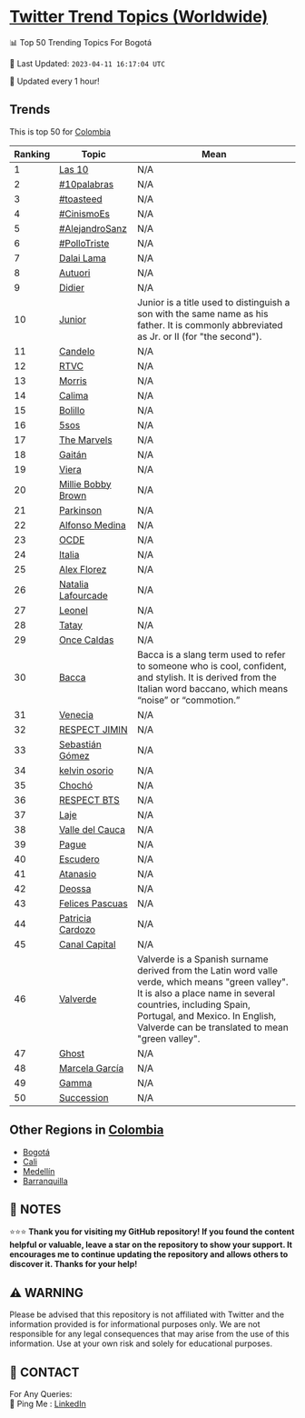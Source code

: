 [Twitter Trend Topics (Worldwide)](https://github.com/ErcinDedeoglu/Twitter-Trend-Topics)
==========


📊 Top 50 Trending Topics For Bogotá

📆 Last Updated: `2023-04-11 16:17:04 UTC`

🔧 Updated every 1 hour!


## Trends

This is top 50 for [Colombia](</Colombia>)

| Ranking | Topic | Mean |
| ------- | ------------ | ------------ |
| 1 | [Las 10](http://twitter.com/search?q=Las+10) | N/A |
| 2 | [#10palabras](http://twitter.com/search?q=%2310palabras) | N/A |
| 3 | [#toasteed](http://twitter.com/search?q=%23toasteed) | N/A |
| 4 | [#CinismoEs](http://twitter.com/search?q=%23CinismoEs) | N/A |
| 5 | [#AlejandroSanz](http://twitter.com/search?q=%23AlejandroSanz) | N/A |
| 6 | [#PolloTriste](http://twitter.com/search?q=%23PolloTriste) | N/A |
| 7 | [Dalai Lama](http://twitter.com/search?q=Dalai+Lama) | N/A |
| 8 | [Autuori](http://twitter.com/search?q=Autuori) | N/A |
| 9 | [Didier](http://twitter.com/search?q=Didier) | N/A |
| 10 | [Junior](http://twitter.com/search?q=Junior) | Junior is a title used to distinguish a son with the same name as his father. It is commonly abbreviated as Jr. or II (for "the second"). |
| 11 | [Candelo](http://twitter.com/search?q=Candelo) | N/A |
| 12 | [RTVC](http://twitter.com/search?q=RTVC) | N/A |
| 13 | [Morris](http://twitter.com/search?q=Morris) | N/A |
| 14 | [Calima](http://twitter.com/search?q=Calima) | N/A |
| 15 | [Bolillo](http://twitter.com/search?q=Bolillo) | N/A |
| 16 | [5sos](http://twitter.com/search?q=5sos) | N/A |
| 17 | [The Marvels](http://twitter.com/search?q=The+Marvels) | N/A |
| 18 | [Gaitán](http://twitter.com/search?q=Gait%c3%a1n) | N/A |
| 19 | [Viera](http://twitter.com/search?q=Viera) | N/A |
| 20 | [Millie Bobby Brown](http://twitter.com/search?q=Millie+Bobby+Brown) | N/A |
| 21 | [Parkinson](http://twitter.com/search?q=Parkinson) | N/A |
| 22 | [Alfonso Medina](http://twitter.com/search?q=Alfonso+Medina) | N/A |
| 23 | [OCDE](http://twitter.com/search?q=OCDE) | N/A |
| 24 | [Italia](http://twitter.com/search?q=Italia) | N/A |
| 25 | [Alex Florez](http://twitter.com/search?q=Alex+Florez) | N/A |
| 26 | [Natalia Lafourcade](http://twitter.com/search?q=Natalia+Lafourcade) | N/A |
| 27 | [Leonel](http://twitter.com/search?q=Leonel) | N/A |
| 28 | [Tatay](http://twitter.com/search?q=Tatay) | N/A |
| 29 | [Once Caldas](http://twitter.com/search?q=Once+Caldas) | N/A |
| 30 | [Bacca](http://twitter.com/search?q=Bacca) | Bacca is a slang term used to refer to someone who is cool, confident, and stylish. It is derived from the Italian word baccano, which means “noise” or “commotion.” |
| 31 | [Venecia](http://twitter.com/search?q=Venecia) | N/A |
| 32 | [RESPECT JIMIN](http://twitter.com/search?q=RESPECT+JIMIN) | N/A |
| 33 | [Sebastián Gómez](http://twitter.com/search?q=Sebasti%c3%a1n+G%c3%b3mez) | N/A |
| 34 | [kelvin osorio](http://twitter.com/search?q=kelvin+osorio) | N/A |
| 35 | [Chochó](http://twitter.com/search?q=Choch%c3%b3) | N/A |
| 36 | [RESPECT BTS](http://twitter.com/search?q=RESPECT+BTS) | N/A |
| 37 | [Laje](http://twitter.com/search?q=Laje) | N/A |
| 38 | [Valle del Cauca](http://twitter.com/search?q=Valle+del+Cauca) | N/A |
| 39 | [Pague](http://twitter.com/search?q=Pague) | N/A |
| 40 | [Escudero](http://twitter.com/search?q=Escudero) | N/A |
| 41 | [Atanasio](http://twitter.com/search?q=Atanasio) | N/A |
| 42 | [Deossa](http://twitter.com/search?q=Deossa) | N/A |
| 43 | [Felices Pascuas](http://twitter.com/search?q=Felices+Pascuas) | N/A |
| 44 | [Patricia Cardozo](http://twitter.com/search?q=Patricia+Cardozo) | N/A |
| 45 | [Canal Capital](http://twitter.com/search?q=Canal+Capital) | N/A |
| 46 | [Valverde](http://twitter.com/search?q=Valverde) | Valverde is a Spanish surname derived from the Latin word valle verde, which means "green valley". It is also a place name in several countries, including Spain, Portugal, and Mexico. In English, Valverde can be translated to mean "green valley". |
| 47 | [Ghost](http://twitter.com/search?q=Ghost) | N/A |
| 48 | [Marcela García](http://twitter.com/search?q=Marcela+Garc%c3%ada) | N/A |
| 49 | [Gamma](http://twitter.com/search?q=Gamma) | N/A |
| 50 | [Succession](http://twitter.com/search?q=Succession) | N/A |



## Other Regions in [Colombia](</Colombia>)

* [Bogotá](</Colombia/Bogotá.md>)
* [Cali](</Colombia/Cali.md>)
* [Medellín](</Colombia/Medellín.md>)
* [Barranquilla](</Colombia/Barranquilla.md>)



## 📝 NOTES

⭐⭐⭐ **Thank you for visiting my GitHub repository! If you found the content helpful or valuable, leave a star on the repository to show your support. It encourages me to continue updating the repository and allows others to discover it. Thanks for your help!**


## ⚠️ WARNING

Please be advised that this repository is not affiliated with Twitter and the information provided is for informational purposes only. We are not responsible for any legal consequences that may arise from the use of this information. Use at your own risk and solely for educational purposes.


## 📨 CONTACT

 For Any Queries:  
            🏓 Ping Me : [LinkedIn](https://www.linkedin.com/in/ercindedeoglu/)
